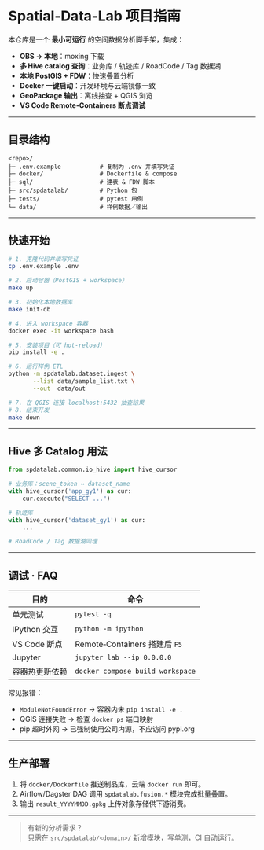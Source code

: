 # Spatial‑Data‑Lab 项目指南

本仓库是一个 **最小可运行** 的空间数据分析脚手架，集成：

* **OBS → 本地**：moxing 下载
* **多 Hive catalog 查询**：业务库 / 轨迹库 / RoadCode / Tag 数据湖
* **本地 PostGIS + FDW**：快速叠置分析
* **Docker 一键启动**：开发环境与云端镜像一致
* **GeoPackage 输出**：离线抽查 + QGIS 浏览
* **VS Code Remote‑Containers 断点调试**

---

## 目录结构

```text
<repo>/
├─ .env.example           # 复制为 .env 并填写凭证
├─ docker/                # Dockerfile & compose
├─ sql/                   # 建表 & FDW 脚本
├─ src/spdatalab/         # Python 包
├─ tests/                 # pytest 用例
└─ data/                  # 样例数据／输出
```

---

## 快速开始

```bash
# 1. 克隆代码并填写凭证
cp .env.example .env

# 2. 启动容器（PostGIS + workspace）
make up

# 3. 初始化本地数据库
make init-db

# 4. 进入 workspace 容器
docker exec -it workspace bash

# 5. 安装项目（可 hot‑reload）
pip install -e .

# 6. 运行样例 ETL
python -m spdatalab.dataset.ingest \
       --list data/sample_list.txt \
       --out  data/out

# 7. 在 QGIS 连接 localhost:5432 抽查结果
# 8. 结束开发
make down
```

---

## Hive 多 Catalog 用法

```python
from spdatalab.common.io_hive import hive_cursor

# 业务库：scene_token ↔ dataset_name
with hive_cursor('app_gy1') as cur:
    cur.execute("SELECT ...")

# 轨迹库
with hive_cursor('dataset_gy1') as cur:
    ...

# RoadCode / Tag 数据湖同理
```

---

## 调试 · FAQ

| 目的 | 命令 |
|------|------|
| 单元测试 | `pytest -q` |
| IPython 交互 | `python -m ipython` |
| VS Code 断点 | Remote‑Containers 搭建后 `F5` |
| Jupyter | `jupyter lab --ip 0.0.0.0` |
| 容器热更新依赖 | `docker compose build workspace` |

常见报错：

* `ModuleNotFoundError` → 容器内未 `pip install -e .`
* QGIS 连接失败 → 检查 `docker ps` 端口映射
* pip 超时外网 → 已强制使用公司内源，不应访问 pypi.org

---

## 生产部署

1. 将 `docker/Dockerfile` 推送制品库，云端 `docker run` 即可。
2. Airflow/Dagster DAG 调用 `spdatalab.fusion.*` 模块完成批量叠置。
3. 输出 `result_YYYYMMDD.gpkg` 上传对象存储供下游消费。

---

> 有新的分析需求？  
> 只需在 `src/spdatalab/<domain>/` 新增模块，写单测，CI 自动运行。